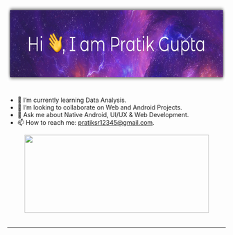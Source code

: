 <div align="center">
    <div>
		<img height="175px" src="assets/head.svg" alt="Hi 👋, I am Pratik Gupta">
	</div>
</div>
<br>

- 🌱 I’m currently learning Data Analysis.
- 👯 I’m looking to collaborate on Web and Android Projects.
- 💬 Ask me about Native Android, UI/UX & Web Development.
- 📫 How to reach me: [pratiksr12345@gmail.com](mailto:pratiksr12345@gmail.com).

<div align="center">
    <img height="180px" width="425px" src="https://github-readme-stats.vercel.app/api?username=inomag&bg_color=151515&title_color=ffffff&text_color=fbc425&icon_color=ffffff&show_icons=true&count_private=true">
</div>

<br>

___

